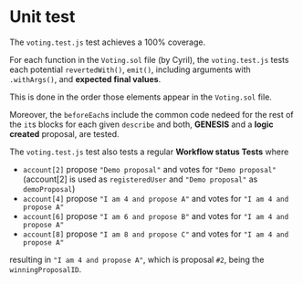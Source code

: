 # Unit test
The `voting.test.js` test achieves a 100% coverage.

For each function in the `Voting.sol` file (by Cyril), the `voting.test.js` tests each potential `revertedWith()`, `emit()`, including arguments with `.withArgs()`, and **expected final values**.

This is done in the order those elements appear in the `Voting.sol` file.

Moreover, the `beforeEach`s include the common code nedeed for the rest of the `it`s blocks for each given `describe` and both, **GENESIS** and a **logic created** proposal, are tested.

The `voting.test.js` test also tests a regular **Workflow status Tests** where
- `account[2]` propose `"Demo proposal"` and votes for `"Demo proposal"` (account[2] is used as `registeredUser` and `"Demo proposal"` as `demoProposal`)
- `account[4]` propose `"I am 4 and propose A"` and votes for `"I am 4 and propose A"`
- `account[6]` propose `"I am 6 and propose B"` and votes for `"I am 4 and propose A"`
- `account[8]` propose `"I am 8 and propose C"` and votes for `"I am 4 and propose A"`

resulting in `"I am 4 and propose A"`, which is proposal `#2`, being the `winningProposalID`.